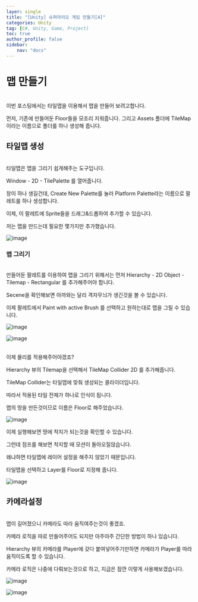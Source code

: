 ```yaml
---
layer: single
title: "[Unity] 슈퍼마리오 게임 만들기[4]"
categories: Unity
tag: [C#, Unity, Game, Project]
toc: true
author_profile: false
sidebar: 
    nav: "docs"
---
```



# 맵 만들기

<br/>
이번 포스팅에서는 타일맵을 이용해서 맵을 만들어 보려고합니다.

먼저, 기존에 만들어둔 Floor들을 모조리 지워줍니다.
그리고 Assets 폴더에 TileMap 이라는 이름으로 폴더를 하나 생성해 줍니다.
<br/>



## 타일맵 생성

<br/>
타일맵은 맵을 그리기 쉽게해주는 도구입니다.

Window - 2D - TilePalette 를 열어줍니다.

창이 하나 생길건데, Create New Palette를 눌러 Platform Palette라는 이름으로 팔레트를 하나 생성합니다.

이제, 이 팔레트에 Sprite들을 드래그&드롭하여 추가할 수 있습니다.

저는 맵을 만드는데 필요한 몇가지만 추가했습니다.
<br/>


![image](/images/2023-07-23/capture_1.png)






### 맵 그리기

<br/>
만들어둔 팔레트를 이용하여 맵을 그리기 위해서는 먼저 Hierarchy - 2D Object - Tilemap - Rectangular 를 추가해주어야 합니다.

Secene을 확인해보면 아까와는 달리 격자무늬가 생긴것을 볼 수 있습니다.

이제 팔레트에서 Paint with active Brush 를 선택하고 원하는대로 맵을 그릴 수 있습니다.
<br/>


![image](/images/2023-07-23/capture_2.gif)




![image](/images/2023-07-23/capture_3.png)




<br/>
이제 물리를 적용해주어야겠죠?

Hierarchy 뷰의 Tilemap을 선택해서 TileMap Collider 2D 를 추가해줍니다.

TileMap Collider는 타일맵에 맞춰 생성되는 콜라이더입니다.

따라서 적용된 타일 전체가 하나로 인식이 됩니다.

맵의 땅을 만든것이므로 이름은 Floor로 해주었습니다. 


![image](/images/2023-07-23/capture_4.png)



이제 실행해보면 땅에 착지가 되는것을 확인할 수 있습니다.

그런데 점프를 해보면 착지할 때 모션이 돌아오질않습니다.

왜냐하면 타일맵에 레이어 설정을 해주지 않았기 때문입니다.

타일맵을 선택하고 Layer를 Floor로 지정해 줍니다.


![image](/images/2023-07-23/capture_5.png)
<br/>


## 카메라설정

<br/>
맵이 길어졌으니 카메라도 따라 움직여주는것이 좋겠죠.

카메라 로직을 따로 만들어주어도 되지만 아주아주 간단한 방법이 하나 있습니다.

Hierarchy 뷰의 카메라를 Player에 갖다 붙여넣어주기만하면 카메라가 Player를 따라 움직이도록 할 수 있습니다.

카메라 로직은 나중에 다뤄보는것으로 하고, 지금은 잠깐 이렇게 사용해보겠습니다.
<br/>


![image](/images/2023-07-23/capture_6.png)




![image](/images/2023-07-23/capture_7.gif)

